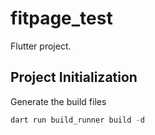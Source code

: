 # fitpage_test

Flutter project.

## Project Initialization

Generate the build files

```dart
dart run build_runner build -d
```
